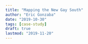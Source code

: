 ```yaml
---
title: "Mapping the New Gay South"
author: "Eric Gonzaba"
date: "2019-10-30"
tags: [case-study]
draft: true
lastmod: "2019-11-20"
---
```


